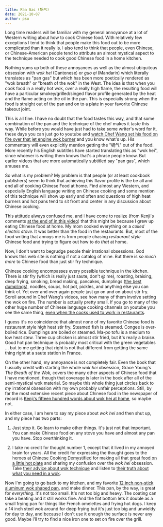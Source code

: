 ```yaml
---
title: Pan Gas (锅气)
date: 2021-10-07
author: psu
---
```


Long time readers will be familiar with my general annoyance at a lot of Western writing
about how to cook Chinese food. With relatively few exceptions I tend to think that people
make this food out to be more complicated than it really is. I also tend to think that
people, even Chinese, or Chinese-American people tend to attribute an almost mystical
aspect to the technique needed to cook good Chinese food in a home kitchen.

Nothing sums up both of these annoyances as well as the almost ubiquitous obsession with
_wok hei_ (Cantonese) or _guo qi_ (Mandarin) which literally translates as "pan gas" but
which has been more poetically rendered as "wok breath" or "breath of the wok" in the
West. The idea is that when you cook food in a really hot wok, over a really high flame,
the resulting food will have a particular smokey/grilled/singed flavor profile generated
by the heat and the flame acting on the oil in the pan.  This is especially strong when the
food is straight out of the pan and on to a plate in your favorite Chinese takeout joint.

This is all fine. I have no doubt that the food tastes this way, and that some combination
of the pan and the technique of the chef makes it taste this way. While before you would
have just had to take some writer's word for it, these days you can just go to youtube and
[watch Chef Wang set his food on fire over that jet engine wok
burner](https://youtu.be/RY-KAQQB4ik?t=90) and you know what's up. His commentary will
even explicitly mention getting the "锅气" out of the food. More recently his English
subtitles have started translating this as "wok hei", since whoever is writing them knows
that's a phrase people know. But earlier videos that are more automatically subtitled say
"pan gas", which amuses me.

So what is my problem? My problem is that people (or at least cookbook publishers) seem to
think that achieving this flavor profile is the be all and end all of cooking Chinese Food
at home. Find almost any Western, and especially English language writing on Chinese
cooking and some mention of this technique will show up early and often and questions of
high heat burners and hot pans tend to sit front and center in any discussion about Chinese
cooking.

This attitude always confused me, and I have come to realize (from Kenji's comments [at
the end of in this video](https://www.youtube.com/watch?v=X6JE7W8Z6Hs)) that this might be
because I grew up eating Chinese food at home. My mom cooked everything on a _coiled
electric stove_. It was better than the food in the restaurants. But, most of the
food writing that annoys me is from people chasing _restaurant style_ Chinese food and
trying to figure out how to do _that_ at home.

Now, I don't want to begrudge people their irrational obsessions. God knows this web site
is nothing if not a catalog of mine. But there is _so much more_ to Chinese food than just
stir fry technique.

Chinese cooking encompasses every possible technique in the kitchen. There is stir fry
(which is really just saute, don't @ me), roasting, braising, deep frying, smoking, bread
making, pancakes, dumplings ([the best
dumplings](http://mutable-states.com/the-illustrated-pot-sticker.html)), noodles, soups,
hot pot, pickles, and anything else you can think of. Yet over and over again people just
go on and on about stir fry. Scroll around in Chef Wang's videos, see how many of them
involve setting the wok on fire. The number is actually pretty small. If you go to many of
the other huge number of Chinese language cooking channels on youtube you see the same
thing, [even when the cooks used to work in
restaurants](https://www.youtube.com/channel/UCBJmYv3Vf_tKcQr5_qmayXg). 

I guess it's no coincidence that almost none of my favorite Chinese food is restaurant
style high heat stir fry. Steamed fish is steamed. Congee is over-boiled rice. Dumplings
are boiled or steamed. Ma-po tofu is a medium to low heat stew. Three cup chicken is
almost stir fried, but it's really a braise. Good hot pan technique is probably most
critical with the green vegetables ... but to me getting that right is not that different
from getting the same thing right at a saute station in France.

On the other hand, my annoyance is not completely fair. Even the book that I
usually credit with starting the whole _wok hei_ obsession, Grace Young's _The Breath of
the Wok_, covers the many other aspects of Chinese food that I have mentioned, though that
coverage is later in the book after all of the semi-mystical wok material. So maybe this
whole thing just circles back to _my_ irrational obsession with my own probably unfair
perceptions. Still, by far the most extensive recent piece about Chinese food in the
newspaper of record is [Kenji's fifteen hundred words about wok hei at
home](https://www.nytimes.com/2020/09/04/dining/stir-fry-recipe-wok-hei.html), so maybe
not.

In either case, I am here to say my piece about _wok hei_ and then shut up, and my piece
has two parts:

1. Just stop it. Go learn to make other things. It's just not that important. You can make
   Chinese food on any stove you have and almost any pan you have. Stop overthinking it.

2. I take no credit for thought number 1, except that it lived in my annoyed brain for
   years. All the credit for expressing the thought goes to the heroes at [Chinese Cooking
   Demystified](https://www.youtube.com/watch?v=X6JE7W8Z6Hs) for making all that [great
   food on a little hot plate](https://www.youtube.com/watch?v=imiTVVKBWdY) and sharing my
   confusion over the _wok hei_ obsession. Take [their advice about wok
   technique](https://www.youtube.com/watch?v=WujehK7kYLM) and listen to [their truth
   about what you need in a wok](https://www.youtube.com/watch?v=alZ8alIlhAU).

Now I'm going to go back to my kitchen, and my favorite [12 inch non-stick aluminum wok
shaped pan](https://www.amazon.com/gp/product/B00MGFZVII/), and make dinner. This pan, by
the way, is great for _everything_. It's not too small. It's not too big and heavy. The
coating can take a beating and it still works fine. And the flat bottom lets it double as
a small frying pan for things like French omelettes and frying hot dogs. I keep a 14 inch
steel wok around for deep frying but it's just too big and unwieldy for day to day, and
because I don't use it enough the surface is never any good. Maybe I'll try to find a nice
iron one to set on fire over the grill.
